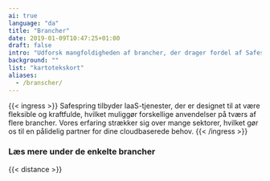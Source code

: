 ```yaml
---
ai: true
language: "da"
title: "Brancher"
date: 2019-01-09T10:47:25+01:00
draft: false
intro: "Udforsk mangfoldigheden af brancher, der drager fordel af Safesprings innovative IaaS-tjenester. Vi leverer tilpasningsbare og pålidelige løsninger, der opfylder unikke behov i hver sektor."
background: ""
list: "kartotekskort"
aliases:
  - /branscher/
---
```

{{< ingress >}}
Safespring tilbyder IaaS-tjenester, der er designet til at være fleksible og kraftfulde, hvilket muliggør forskellige anvendelser på tværs af flere brancher. Vores erfaring strækker sig over mange sektorer, hvilket gør os til en pålidelig partner for dine cloudbaserede behov.
{{< /ingress >}}

### Læs mere under de enkelte brancher

{{< distance >}}
